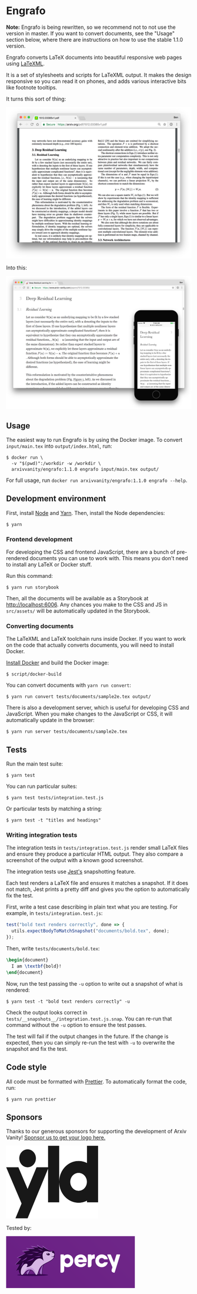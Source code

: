 # Engrafo

**Note:** Engrafo is being rewritten, so we recommend not to not use the version in master. If you want to convert documents, see the "Usage" section below, where there are instructions on how to use the stable 1.1.0 version.

Engrafo converts LaTeX documents into beautiful responsive web pages using [LaTeXML](https://dlmf.nist.gov/LaTeXML/).

It is a set of stylesheets and scripts for LaTeXML output. It makes the design responsive so you can read it on phones, and adds various interactive bits like footnote tooltips.

It turns this sort of thing:

<img src="docs/screenshot-pdf.png" width="600">

Into this:

<img src="docs/screenshot-screens.png">

## Usage

The easiest way to run Engrafo is by using the Docker image. To convert `input/main.tex` into `output/index.html`, run:

    $ docker run \
      -v "$(pwd)":/workdir -w /workdir \
      arxivvanity/engrafo:1.1.0 engrafo input/main.tex output/

For full usage, run `docker run arxivvanity/engrafo:1.1.0 engrafo --help`.

## Development environment

First, install [Node](https://nodejs.org/en/) and [Yarn](https://yarnpkg.com/en/docs/install#mac-stable). Then, install the Node dependencies:

    $ yarn

### Frontend development

For developing the CSS and frontend JavaScript, there are a bunch of pre-rendered documents you can use to work with. This means you don't need to install any LaTeX or Docker stuff.

Run this command:

    $ yarn run storybook

Then, all the documents will be available as a Storybook at [http://localhost:6006](http://localhost:6006). Any chances you make to the CSS and JS in `src/assets/` will be automatically updated in the Storybook.

### Converting documents

The LaTeXML and LaTeX toolchain runs inside Docker. If you want to work on the code that actually converts documents, you will need to install Docker.

[Install Docker](https://docs.docker.com/install/) and build the Docker image:

    $ script/docker-build

You can convert documents with `yarn run convert`:

    $ yarn run convert tests/documents/sample2e.tex output/

There is also a development server, which is useful for developing CSS and JavaScript. When you make changes to the JavaScript or CSS, it will automatically update in the browser:

    $ yarn run server tests/documents/sample2e.tex

## Tests

Run the main test suite:

    $ yarn test

You can run particular suites:

    $ yarn test tests/integration.test.js

Or particular tests by matching a string:

    $ yarn test -t "titles and headings"

### Writing integration tests

The integration tests in `tests/integration.test.js` render small LaTeX files and ensure they produce a particular HTML output. They also compare a screenshot of the output with a known good screenshot.

The integration tests use [Jest's](http://facebook.github.io/jest/) snapshotting feature.

Each test renders a LaTeX file and ensures it matches a snapshot. If it does not match, Jest prints a pretty diff and gives you the option to automatically fix the test.

First, write a test case describing in plain text what you are testing. For example, in `tests/integration.test.js`:

```javascript
test("bold text renders correctly", done => {
  utils.expectBodyToMatchSnapshot("documents/bold.tex", done);
});
```

Then, write `tests/documents/bold.tex`:

```latex
\begin{document}
  I am \textbf{bold}!
\end{document}
```

Now, run the test passing the `-u` option to write out a snapshot of what is rendered:

    $ yarn test -t "bold text renders correctly" -u

Check the output looks correct in `tests/__snapshots__/integration.test.js.snap`. You can re-run that command without the `-u` option to ensure the test passes.

The test will fail if the output changes in the future. If the change is expected, then you can simply re-run the test with `-u` to overwrite the snapshot and fix the test.

## Code style

All code must be formatted with [Prettier](https://prettier.io/). To automatically format the code, run:

    $ yarn run prettier

## Sponsors

Thanks to our generous sponsors for supporting the development of Arxiv Vanity! [Sponsor us to get your logo here.](https://www.patreon.com/arxivvanity)

[<img src="docs/sponsor-yld.png" alt="YLD" width="250" />](https://www.yld.io/)

Tested by:

[<img src="docs/sponsor-percy.png" alt="Percy" width="350" />](https://percy.io/)
